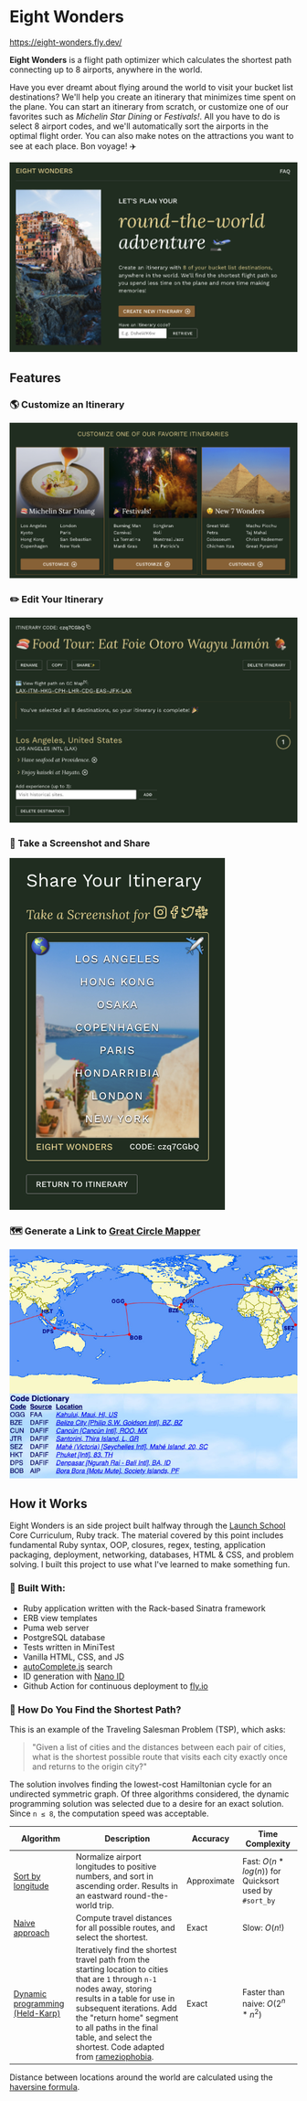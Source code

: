 # Eight Wonders

https://eight-wonders.fly.dev/

**Eight Wonders** is a flight path optimizer which calculates the shortest path connecting up to 8 airports, anywhere in the world.

Have you ever dreamt about flying around the world to visit your bucket list destinations? We'll help you create an itinerary that minimizes time spent on the plane.
You can start an itinerary from scratch, or customize one of our favorites such as *Michelin Star Dining* or *Festivals!*. All you have to do is select 8 airport codes, and we'll automatically sort the airports in the optimal flight order. You can also make notes on the attractions you want to see at each place. Bon voyage! :airplane:

![Eight Wonders Home Page](public/images/eight_wonders_homepage.png)


## Features

### :earth_americas: Customize an Itinerary

![Eight Wonders - Favorite Itineraries](public/images/eight_wonders_favorites.png)

### :pencil2: Edit Your Itinerary

![Eight Wonders - Create Itinerary](public/images/eight_wonders_itinerary.png)

### :iphone: Take a Screenshot and Share

![Eight Wonders - Share](public/images/eight_wonders_sharing.png)

### :world_map: Generate a Link to [Great Circle Mapper](http://www.gcmap.com/)

![Eight Wonders - GC Map](public/images/gcmap_example.jpg)

## How it Works

Eight Wonders is an side project built halfway through the [Launch School](https://launchschool.com/) Core Curriculum, Ruby track. The material covered by this point includes fundamental Ruby syntax, OOP, closures, regex, testing, application packaging, deployment, networking, databases, HTML & CSS, and problem solving. I built this project to use what I've learned to make something fun.

### :gem: Built With:

* Ruby application written with the Rack-based Sinatra framework
* ERB view templates
* Puma web server
* PostgreSQL database
* Tests written in MiniTest
* Vanilla HTML, CSS, and JS
* [autoComplete.js](https://tarekraafat.github.io/autoComplete.js/#/) search
* ID generation with [Nano ID](https://github.com/ai/nanoid)
* Github Action for continuous deployment to [fly.io](https://fly.io/)

### :1234: How Do You Find the Shortest Path?

This is an example of the Traveling Salesman Problem (TSP), which asks:

>"Given a list of cities and the distances between each pair of cities, what is the shortest possible route that visits each city exactly once and returns to the origin city?"

The solution involves finding the lowest-cost Hamiltonian cycle for an undirected symmetric graph. Of three algorithms considered, the dynamic programming solution was selected due to a desire for an exact solution. Since `n ≤ 8`, the computation speed was acceptable.

| Algorithm | Description | Accuracy | Time Complexity |
| --- | --- | --- | --- |
| [Sort by longitude](https://github.com/jasonherngwang/eight-wonders/blob/main/lib/shortest_path_algos.rb#L136) | Normalize airport longitudes to positive numbers, and sort in ascending order. Results in an eastward round-the-world trip. | Approximate | Fast: $O(n*log(n))$ for Quicksort used by `#sort_by` |
| [Naive approach](https://github.com/jasonherngwang/eight-wonders/blob/main/lib/shortest_path_algos.rb#L180) | Compute travel distances for all possible routes, and select the shortest. | Exact | Slow: $O(n!)$ |
| [Dynamic programming (Held-Karp)](https://github.com/jasonherngwang/eight-wonders/blob/main/lib/shortest_path_algos.rb#L260) | Iteratively find the shortest travel path from the starting location to cities that are `1` through `n-1` nodes away, storing results in a table for use in subsequent iterations. Add the "return home" segment to all paths in the final table, and select the shortest. Code adapted from [rameziophobia](https://github.com/rameziophobia/Travelling_Salesman_Optimization/blob/master/dynamic_programming.py). | Exact | Faster than naive: $O(2^n*n^2)$ |

Distance between locations around the world are calculated using the [haversine formula](https://community.esri.com/t5/coordinate-reference-systems-blog/distance-on-a-sphere-the-haversine-formula/ba-p/902128).